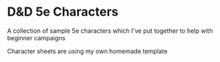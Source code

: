 # D&D 5e Characters
A collection of sample 5e characters which I've put together to help with beginner campaigns

Character sheets are using my own homemade template
